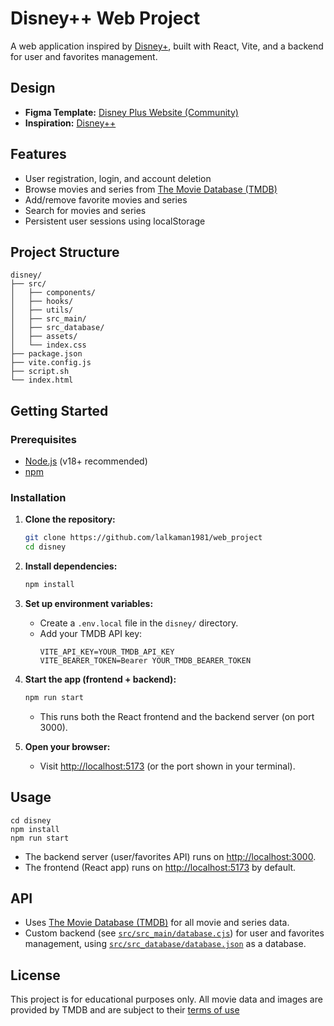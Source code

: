 # Disney++ Web Project

A web application inspired by [Disney+](https://www.disneyplus.com/welcome), built with React, Vite, and a backend for user and favorites management.

## Design

- **Figma Template:** [Disney Plus Website (Community)](https://www.figma.com/design/zJWa8WkogM69FSTSq1Qozt/Disney-plus-website-(design-concept)-(Community)?node-id=0-1&p=f&t=QSgeX3e3PcRXDcLP-0)
- **Inspiration:** [Disney++](https://www.disneyplus.com/welcome)

## Features

- User registration, login, and account deletion
- Browse movies and series from [The Movie Database (TMDB)](https://www.themoviedb.org)
- Add/remove favorite movies and series
- Search for movies and series
- Persistent user sessions using localStorage

## Project Structure

```
disney/
├── src/
│   ├── components/
│   ├── hooks/
│   ├── utils/
│   ├── src_main/
│   ├── src_database/
│   ├── assets/
│   └── index.css
├── package.json
├── vite.config.js
├── script.sh
└── index.html
```

## Getting Started

### Prerequisites

- [Node.js](https://nodejs.org/) (v18+ recommended)
- [npm](https://www.npmjs.com/)

### Installation

1. **Clone the repository:**
   ```sh
   git clone https://github.com/lalkaman1981/web_project
   cd disney
   ```

2. **Install dependencies:**
   ```sh
   npm install
   ```

3. **Set up environment variables:**
   - Create a `.env.local` file in the `disney/` directory.
   - Add your TMDB API key:
     ```
     VITE_API_KEY=YOUR_TMDB_API_KEY
     VITE_BEARER_TOKEN=Bearer YOUR_TMDB_BEARER_TOKEN
     ```

4. **Start the app (frontend + backend):**
   ```sh
   npm run start
   ```
   - This runs both the React frontend and the backend server (on port 3000).

5. **Open your browser:**
   - Visit [http://localhost:5173](http://localhost:5173) (or the port shown in your terminal).

## Usage

```
cd disney
npm install
npm run start
```

- The backend server (user/favorites API) runs on [http://localhost:3000](http://localhost:3000).
- The frontend (React app) runs on [http://localhost:5173](http://localhost:5173) by default.

## API

- Uses [The Movie Database (TMDB)](https://www.themoviedb.org) for all movie and series data.
- Custom backend (see [`src/src_main/database.cjs`](disney/src/src_main/database.cjs)) for user and favorites management, using [`src/src_database/database.json`](disney/src/src_database/database.json) as a database.

## License

This project is for educational purposes only. All movie data and images are provided by TMDB and are subject to their [terms of use](https://www.themoviedb.org/terms-of-use)